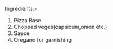Ingredients:-
1) Pizza Base
2) Chopped veges(capsicum,onion etc.)
3) Sauce
4) Oregano for garnishing 